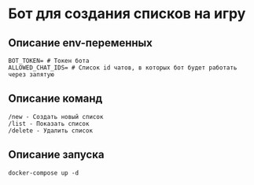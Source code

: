 # Бот для создания списков на игру

## Описание env-переменных
```
BOT_TOKEN= # Токен бота
ALLOWED_CHAT_IDS= # Список id чатов, в которых бот будет работать через запятую
```

## Описание команд
```
/new - Создать новый список
/list - Показать список
/delete - Удалить список
```

## Описание запуска
```
docker-compose up -d
```
